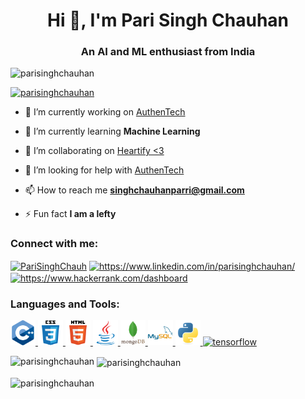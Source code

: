 <h1 align="center">Hi 👋, I'm Pari Singh Chauhan</h1>
<h3 align="center">An AI and ML enthusiast from India</h3>

<p align="left"> <img src="https://komarev.com/ghpvc/?username=parisinghchauhan&label=Profile%20views&color=0e75b6&style=flat" alt="parisinghchauhan" /> </p>

<p align="left"> <a href="https://github.com/ryo-ma/github-profile-trophy"><img src="https://github-profile-trophy.vercel.app/?username=parisinghchauhan" alt="parisinghchauhan" /></a> </p>

- 🔭 I’m currently working on [AuthenTech](https://github.com/Parisinghchauhan/Authentic)

- 🌱 I’m currently learning **Machine Learning**

- 👯 I’m collaborating on [Heartify <3](https://github.com/Parisinghchauhan/Heartify)

- 🤝 I’m looking for help with [AuthenTech](https://github.com/Parisinghchauhan/Authentic)

- 📫 How to reach me **singhchauhanparri@gmail.com**

- ⚡ Fun fact **I am a lefty**

<h3 align="left">Connect with me:</h3>
<p align="left">
<a href="https://twitter.com/PariSinghChauh" target="blank"><img align="center" src="https://raw.githubusercontent.com/rahuldkjain/github-profile-readme-generator/master/src/images/icons/Social/twitter.svg" alt="PariSinghChauh" height="30" width="40" /></a>
<a href="https://www.linkedin.com/in/parisinghchauhan/" target="blank"><img align="center" src="https://raw.githubusercontent.com/rahuldkjain/github-profile-readme-generator/master/src/images/icons/Social/linked-in-alt.svg" alt="https://www.linkedin.com/in/parisinghchauhan/" height="30" width="40" /></a>
<a href="https://www.hackerrank.com/https://www.hackerrank.com/dashboard" target="blank"><img align="center" src="https://raw.githubusercontent.com/rahuldkjain/github-profile-readme-generator/master/src/images/icons/Social/hackerrank.svg" alt="https://www.hackerrank.com/dashboard" height="30" width="40" /></a>
</p>

<h3 align="left">Languages and Tools:</h3>
<p align="left"> <a href="https://www.w3schools.com/cpp/" target="_blank" rel="noreferrer"> <img src="https://raw.githubusercontent.com/devicons/devicon/master/icons/cplusplus/cplusplus-original.svg" alt="cplusplus" width="40" height="40"/> </a> <a href="https://www.w3schools.com/css/" target="_blank" rel="noreferrer"> <img src="https://raw.githubusercontent.com/devicons/devicon/master/icons/css3/css3-original-wordmark.svg" alt="css3" width="40" height="40"/> </a> <a href="https://www.w3.org/html/" target="_blank" rel="noreferrer"> <img src="https://raw.githubusercontent.com/devicons/devicon/master/icons/html5/html5-original-wordmark.svg" alt="html5" width="40" height="40"/> </a> <a href="https://www.java.com" target="_blank" rel="noreferrer"> <img src="https://raw.githubusercontent.com/devicons/devicon/master/icons/java/java-original.svg" alt="java" width="40" height="40"/> </a> <a href="https://www.mongodb.com/" target="_blank" rel="noreferrer"> <img src="https://raw.githubusercontent.com/devicons/devicon/master/icons/mongodb/mongodb-original-wordmark.svg" alt="mongodb" width="40" height="40"/> </a> <a href="https://www.mysql.com/" target="_blank" rel="noreferrer"> <img src="https://raw.githubusercontent.com/devicons/devicon/master/icons/mysql/mysql-original-wordmark.svg" alt="mysql" width="40" height="40"/> </a> <a href="https://www.python.org" target="_blank" rel="noreferrer"> <img src="https://raw.githubusercontent.com/devicons/devicon/master/icons/python/python-original.svg" alt="python" width="40" height="40"/> </a> <a href="https://www.tensorflow.org" target="_blank" rel="noreferrer"> <img src="https://www.vectorlogo.zone/logos/tensorflow/tensorflow-icon.svg" alt="tensorflow" width="40" height="40"/> </a> </p>

<p><img align="left" src="https://github-readme-stats.vercel.app/api/top-langs?username=parisinghchauhan&show_icons=true&locale=en&layout=compact" alt="parisinghchauhan" /></p>

<p>&nbsp;<img align="center" src="https://github-readme-stats.vercel.app/api?username=parisinghchauhan&show_icons=true&locale=en" alt="parisinghchauhan" /></p>

<p><img align="center" src="https://github-readme-streak-stats.herokuapp.com/?user=parisinghchauhan&" alt="parisinghchauhan" /></p>
